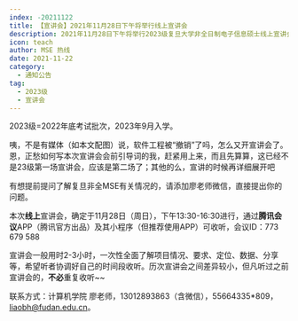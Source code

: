 ```yaml
---
index: -20211122
title: 【宣讲会】2021年11月28日下午将举行线上宣讲会
description: 2021年11月28日下午将举行2023级复旦大学非全日制电子信息硕士线上宣讲会
icon: teach
author: MSE 热线
date: 2021-11-22
category:
  - 通知公告
tag:
  - 2023级
  - 宣讲会
---
```


2023级=2022年底考试批次，2023年9月入学。

咦，不是有媒体（如本文配图）说，软件工程被“撤销”了吗，怎么又开宣讲会了。恩，正愁如何写本次宣讲会会前引导词的我，赶紧用上来，而且先算算，这已经不是23级第一场宣讲会，应该是第二场了；其他的么，宣讲的时候再详细展开吧

有想提前提问了解复旦非全MSE有关情况的，请添加廖老师微信，直接提出你的问题。

本次**线上**宣讲会，确定于11月28日（周日），下午13:30-16:30进行，通过**腾讯会议**APP（腾讯官方出品）及其小程序（但推荐使用APP）可收听，会议ID：773 679 588

宣讲会一般用时2-3小时，一次性全面了解项目情况、要求、定位、数据、分享等，希望听者协调好自己的时间段收听。历次宣讲会之间差异较小，但凡听过之前宣讲会的，**不必**重复收听~~

联系方式：计算机学院 廖老师，13012893863（含微信），55664335*809，liaobh@fudan.edu.cn。